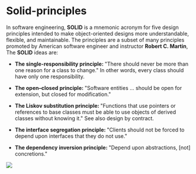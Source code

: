 # Solid-principles

In software engineering, <b>SOLID</b> is a mnemonic acronym for five design principles intended to make object-oriented designs more understandable, flexible, and maintainable. The principles are a subset of many principles promoted by American software engineer and instructor <b>Robert C. Martin</b>, The <b>SOLID</b> ideas are:

- <b>The single-responsibility principle: </b>"There should never be more than one reason for a class to change." In other words, every class should have only one responsibility.

- <b>The open–closed principle: </b>"Software entities ... should be open for extension, but closed for modification."

- <b>The Liskov substitution principle: </b>"Functions that use pointers or references to base classes must be able to use objects of derived classes without knowing it." See also design by contract.

- <b>The interface segregation principle: </b>"Clients should not be forced to depend upon interfaces that they do not use."

- <b>The dependency inversion principle: </b>"Depend upon abstractions, [not] concretions."

 ![](https://www.brahmatechnolab.com/wp-content/uploads/2022/03/1_OzwARbvHUg1RlZ7LYyLCrg.png)

